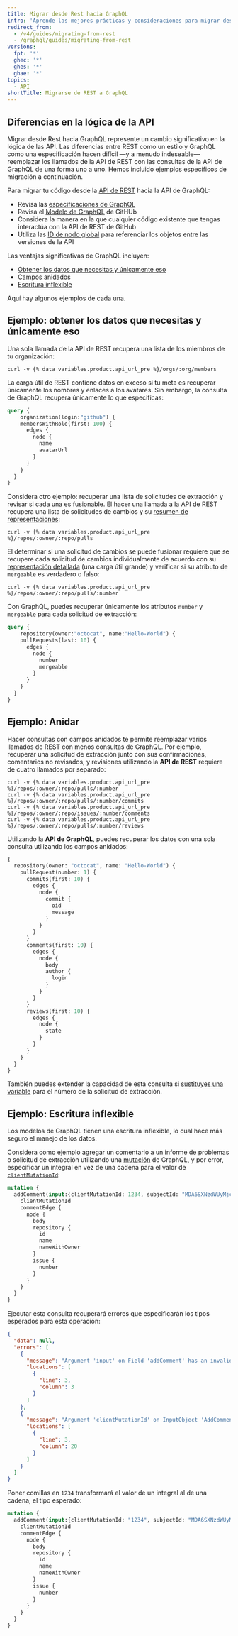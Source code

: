 ```yaml
---
title: Migrar desde Rest hacia GraphQL
intro: 'Aprende las mejores prácticas y consideraciones para migrar desde la API de Rest de {% data variables.product.prodname_dotcom %} hacia la API de GrpahQL de {% data variables.product.prodname_dotcom %}.'
redirect_from:
  - /v4/guides/migrating-from-rest
  - /graphql/guides/migrating-from-rest
versions:
  fpt: '*'
  ghec: '*'
  ghes: '*'
  ghae: '*'
topics:
  - API
shortTitle: Migrarse de REST a GraphQL
---
```


## Diferencias en la lógica de la API

Migrar desde Rest hacia GraphQL represente un cambio significativo en la lógica de las API. Las diferencias entre REST como un estilo y GraphQL como una especificación hacen difícil &mdash;y a menudo indeseable&mdash; reemplazar los llamados de la API de REST con las consultas de la API de GraphQL de una forma uno a uno. Hemos incluido ejemplos específicos de migración a continuación.

Para migrar tu código desde la [API de REST](/rest) hacia la API de GraphQL:

- Revisa las [especificaciones de GraphQL](https://graphql.github.io/graphql-spec/June2018/)
- Revisa el [Modelo de GraphQL](/graphql/reference) de GitHUb
- Considera la manera en la que cualquier código existente que tengas interactúa con la API de REST de GitHub
- Utiliza las [ID de nodo global](/graphql/guides/using-global-node-ids) para referenciar los objetos entre las versiones de la API

Las ventajas significativas de GraphQL incluyen:

- [Obtener los datos que necesitas y únicamente eso](#example-getting-the-data-you-need-and-nothing-more)
- [Campos anidados](#example-nesting)
- [Escritura inflexible](#example-strong-typing)

Aquí hay algunos ejemplos de cada una.

## Ejemplo: obtener los datos que necesitas y únicamente eso

Una sola llamada de la API de REST recupera una lista de los miembros de tu organización:
```shell
curl -v {% data variables.product.api_url_pre %}/orgs/:org/members
```

La carga útil de REST contiene datos en exceso si tu meta es recuperar únicamente los nombres y enlaces a los avatares. Sin embargo, la consulta de GraphQL recupera únicamente lo que especificas:

```graphql
query {
    organization(login:"github") {
    membersWithRole(first: 100) {
      edges {
        node {
          name
          avatarUrl
        }
      }
    }
  }
}
```

Considera otro ejemplo: recuperar una lista de solicitudes de extracción y revisar si cada una es fusionable. El hacer una llamada a la API de REST recupera una lista de solicitudes de cambios y su [resumen de representaciones](/rest#summary-representations):
```shell
curl -v {% data variables.product.api_url_pre %}/repos/:owner/:repo/pulls
```

El determinar si una solicitud de cambios se puede fusionar requiere que se recupere cada solicitud de cambios individualmente de acuerdo con su [representación detallada](/rest#detailed-representations) (una carga útil grande) y verificar si su atributo de `mergeable` es verdadero o falso:
```shell
curl -v {% data variables.product.api_url_pre %}/repos/:owner/:repo/pulls/:number
```

Con GraphQL, puedes recuperar únicamente los atributos `number` y `mergeable` para cada solicitud de extracción:

```graphql
query {
    repository(owner:"octocat", name:"Hello-World") {
    pullRequests(last: 10) {
      edges {
        node {
          number
          mergeable
        }
      }
    }
  }
}
```

## Ejemplo: Anidar

Hacer consultas con campos anidados te permite reemplazar varios llamados de REST con menos consultas de GraphQL. Por ejemplo, recuperar una solicitud de extracción junto con sus confirmaciones, comentarios no revisados, y revisiones utilizando la **API de REST** requiere de cuatro llamados por separado:
```shell
curl -v {% data variables.product.api_url_pre %}/repos/:owner/:repo/pulls/:number
curl -v {% data variables.product.api_url_pre %}/repos/:owner/:repo/pulls/:number/commits
curl -v {% data variables.product.api_url_pre %}/repos/:owner/:repo/issues/:number/comments
curl -v {% data variables.product.api_url_pre %}/repos/:owner/:repo/pulls/:number/reviews
```

Utilizando la **API de GraphQL**, puedes recuperar los datos con una sola consulta utilizando los campos anidados:

```graphql
{
  repository(owner: "octocat", name: "Hello-World") {
    pullRequest(number: 1) {
      commits(first: 10) {
        edges {
          node {
            commit {
              oid
              message
            }
          }
        }
      }
      comments(first: 10) {
        edges {
          node {
            body
            author {
              login
            }
          }
        }
      }
      reviews(first: 10) {
        edges {
          node {
            state
          }
        }
      }
    }
  }
}
```

También puedes extender la capacidad de esta consulta si [sustituyes una variable](/graphql/guides/forming-calls-with-graphql#working-with-variables) para el número de la solicitud de extracción.

## Ejemplo: Escritura inflexible

Los modelos de GraphQL tienen una escritura inflexible, lo cual hace más seguro el manejo de los datos.

Considera como ejemplo agregar un comentario a un informe de problemas o solicitud de extracción utilizando una [mutación](/graphql/reference/mutations) de GraphQL, y por error, especificar un integral en vez de una cadena para el valor de [`clientMutationId`](/graphql/reference/mutations#addcomment):

```graphql
mutation {
  addComment(input:{clientMutationId: 1234, subjectId: "MDA6SXNzdWUyMjcyMDA2MTT=", body: "Looks good to me!"}) "Looks good to me!"}) {
    clientMutationId
    commentEdge {
      node {
        body
        repository {
          id
          name
          nameWithOwner
        }
        issue {
          number
        }
      }
    }
  }
}
```

Ejecutar esta consulta recuperará errores que especificarán los tipos esperados para esta operación:

```json
{
  "data": null,
  "errors": [
    {
      "message": "Argument 'input' on Field 'addComment' has an invalid value. Expected type 'AddCommentInput!'.",
      "locations": [
        {
          "line": 3,
          "column": 3
        }
      ]
    },
    {
      "message": "Argument 'clientMutationId' on InputObject 'AddCommentInput' has an invalid value. Expected type 'String'.",
      "locations": [
        {
          "line": 3,
          "column": 20
        }
      ]
    }
  ]
}
```

Poner comillas en `1234` transformará el valor de un integral al de una cadena, el tipo esperado:

```graphql
mutation {
  addComment(input:{clientMutationId: "1234", subjectId: "MDA6SXNzdWUyMjcyMDA2MTT=", body: "Looks good to me!"}) {
    clientMutationId
    commentEdge {
      node {
        body
        repository {
          id
          name
          nameWithOwner
        }
        issue {
          number
        }
      }
    }
  }
}
```
